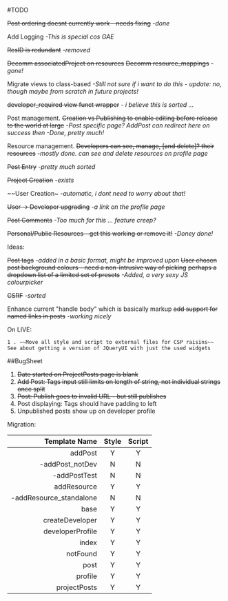 #TODO


~~Post ordering doesnt currently work - needs fixing~~ *-done*


Add Logging *-This is special cos GAE* 

~~ResID is redundant~~ *-removed*

~~Decomm associatedProject on resources~~
~~Decomm resource_mappings~~
*-gone!*

Migrate views to class-based
*-Still not sure if i want to do this - update: no, though maybe from scratch in future projects!*


~~developer_required view funct wrapper~~
*- i believe this is sorted ...*


Post management.
~~Creation vs Publishing to enable editing before release to the world at large~~
*-Post specific page? AddPost can redirect here on success then*
	*-Done, pretty much!*

Resource management.
~~Developers can see, manage, [and delete]? their resources~~
*-mostly done. can see and delete resources on profile page*

~~Post Entry~~ *-pretty much sorted*

~~Project Creation~~ *-exists*

~~User Creation~ *-automatic, i dont need to worry about that!*

~~User -> Developer upgrading~~ *-a link on the profile page*

~~Post Comments~~ *-Too much for this ... feature creep?*

~~Personal/Public Resources - get this working or remove it!~~ *-Doney done!*


Ideas:

~~Post tags~~
    *-added in a basic format, might be improved upon*
~~User chosen post background colours - need a non-intrusive way of picking~~
	~~perhaps a dropdown list of a limited set of presets~~
	*-Added, a very sexy JS colourpicker*

~~CSRF~~ *-sorted*

Enhance current "handle body" which is basically markup
	~~add support for named links in posts~~ *-working nicely*



On LIVE:

    1 . ~~Move all style and script to external files for CSP raisins~~
    See about getting a version of JQueryUI with just the used widgets 



##BugSheet
1. ~~Date started on ProjectPosts page is blank~~
2. ~~Add Post: Tags input still limits on length of string, not individual strings once split~~
3. ~~Post: Publish goes to invalid URL - but still publishes~~
4. Post displaying: Tags should have padding to left
5. Unpublished posts show up on developer profile


Migration:

| Template Name               | Style | Script |
| --------------------------: |:-----:|:------:|
| addPost                     |   Y   |   Y    |
| -addPost_notDev             |   N   |   N    |
| -addPostTest                |   N   |   N    |
| addResource                 |   Y   |   Y    |
| -addResource_standalone     |   N   |   N    |
| base                        |   Y   |   Y    |
| createDeveloper             |   Y   |   Y    |
| developerProfile            |   Y   |   Y    |
| index                       |   Y   |   Y    |
| notFound                    |   Y   |   Y    |
| post                        |   Y   |   Y    |
| profile                     |   Y   |   Y    |
| projectPosts                |   Y   |   Y    |